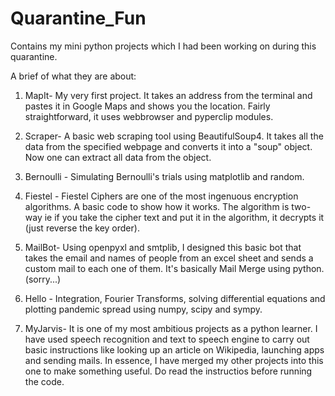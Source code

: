 # Quarantine_Fun
Contains my mini python projects which I had been working on during this quarantine. 

A brief of what they are about:

1. MapIt- My very first project. It takes an address from the terminal and pastes it in Google Maps and shows you the location. Fairly straightforward, it uses webbrowser and pyperclip modules.

2. Scraper- A  basic web scraping tool using BeautifulSoup4. It takes all the data from the specified webpage and converts it into a "soup" object. Now one can extract all data
from the object.

3. Bernoulli - Simulating Bernoulli's trials using matplotlib and random.

4. Fiestel - Fiestel Ciphers are one of the most ingenuous encryption algorithms. A basic code to show how it works. The algorithm is two-way ie if you take the cipher text
and put it in the algorithm, it decrypts it (just reverse the key order).

5. MailBot- Using openpyxl and smtplib, I designed this basic bot that takes the email and names of people from an excel sheet and sends a custom mail to each one of them.
It's basically Mail Merge using python. (sorry...)

6. Hello - Integration, Fourier Transforms, solving differential equations and plotting pandemic spread using numpy, scipy and sympy.

7. MyJarvis- It is one of my most ambitious projects as a python learner. I have used speech recognition and text to speech engine to carry out basic instructions
like looking up an article on Wikipedia, launching apps and sending mails. In essence, I have merged my other projects into this one to make something useful. Do read the instructios before running the code.





